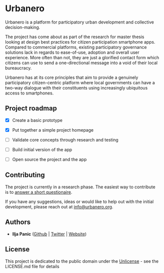 # Urbanero

Urbanero is a platform for participatory urban development and collective decision-making.

The project has come about as part of the research for master thesis looking at design best practices for citizen participation smartphone apps. Compared to commercial platforms, existing participatory governance solutions lack in regards to ease-of-use, adoption and overall user experience. More often than not, they are just a glorified contact form which citizens can use to send a one-directional message into a void of their local bureaucracy.

Urbanero has at its core principles that aim to provide a genuinely participatory citizen-centric platform where local governments can have a two-way dialogue with their constituents using increasingly ubiquitous access to smartphones.

## Project roadmap

- [x] Create a basic prototype
- [x] Put together a simple project homepage
- [ ] Validate core concepts through research and testing
- [ ] Build initial version of the app
- [ ] Open source the project and the app


## Contributing

The project is currently in a research phase. The easiest way to contribute is to [answer a short questionaire](https://iljapanic.typeform.com/to/K3jJvl).

If you have any suggestions, ideas or would like to help out with the initial development, please reach out at [info@urbanero.org](mailto:info@urbanero.org).



## Authors

- **Ilja Panic** ([Github](https://github.com/iljapanic) | [Twitter](https://twitter.com/iljapanic) | [Website](https://iljapanic.com))

## License

This project is dedicated to the public domain under the [Unlicense](https://unlicense.org/) - see the LICENSE.md file for details
